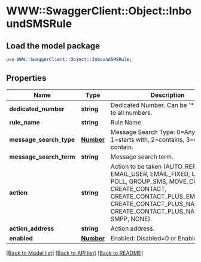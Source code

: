 # WWW::SwaggerClient::Object::InboundSMSRule

## Load the model package
```perl
use WWW::SwaggerClient::Object::InboundSMSRule;
```

## Properties
Name | Type | Description | Notes
------------ | ------------- | ------------- | -------------
**dedicated_number** | **string** | Dedicated Number. Can be &#39;*&#39; to apply to all numbers. | 
**rule_name** | **string** | Rule Name. | 
**message_search_type** | [**Number**](Number.md) | Message Search Type: 0&#x3D;Any message, 1&#x3D;starts with, 2&#x3D;contains, 3&#x3D;does not contain. | 
**message_search_term** | **string** | Message search term. | 
**action** | **string** | Action to be taken (AUTO_REPLY, EMAIL_USER, EMAIL_FIXED, URL, SMS, POLL, GROUP_SMS, MOVE_CONTACT, CREATE_CONTACT, CREATE_CONTACT_PLUS_EMAIL, CREATE_CONTACT_PLUS_NAME_EMAIL CREATE_CONTACT_PLUS_NAME, SMPP, NONE). | 
**action_address** | **string** | Action address. | 
**enabled** | [**Number**](Number.md) | Enabled: Disabled&#x3D;0 or Enabled&#x3D;1. | 

[[Back to Model list]](../README.md#documentation-for-models) [[Back to API list]](../README.md#documentation-for-api-endpoints) [[Back to README]](../README.md)


